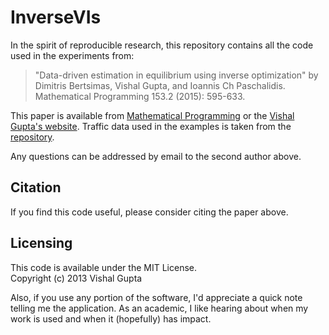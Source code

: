 InverseVIs
======

In the spirit of reproducible research, this repository contains all the code used in the experiments from: 

>"Data-driven estimation in equilibrium using inverse optimization" by Dimitris Bertsimas, Vishal Gupta, and Ioannis Ch Paschalidis.  Mathematical Programming 153.2 (2015): 595-633.

This paper is available from [Mathematical Programming](http://link.springer.com/article/10.1007/s10107-014-0819-4) or the [Vishal Gupta's website](http://www-bcf.usc.edu/~guptavis/research.html).  Traffic data used in the examples is taken from the [repository](https://github.com/bstabler/TransportationNetworks).

Any questions can be addressed by email to the second author above.  

## Citation

If you find this code useful, please consider citing the paper above.  

## Licensing

This code is available under the MIT License.  
Copyright (c) 2013 Vishal Gupta

Also, if you use any portion of the software, I'd appreciate a quick note telling me the application.  As an academic, I like hearing about when my work is used and when it (hopefully) has impact.  


